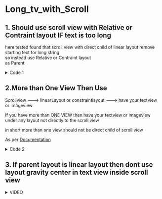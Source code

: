 # Long_tv_with_Scroll

## 1. Should use scroll view with Relative or Contraint layout IF text is too long
here tested found that scroll view with direct child of linear layout remove starting text for long string </br>
so instead use Relative or Contraint layout</br>
as Parent

<details><summary>Code 1</summary>
<p>

```.xml
<?xml version="1.0" encoding="utf-8"?>
<RelativeLayout xmlns:android="http://schemas.android.com/apk/res/android"
    xmlns:app="http://schemas.android.com/apk/res-auto"
    xmlns:tools="http://schemas.android.com/tools"
    android:layout_width="match_parent"
    android:layout_height="match_parent"
    android:orientation="vertical"
    tools:context=".MainActivity">


    <ImageView
        android:id="@+id/imageView4"
        android:layout_width="match_parent"
        android:layout_height="200dp"
        android:contentDescription="@string/pic_1"
        android:src="@drawable/icons8_github_256"
        android:backgroundTint="@color/white"
        />

    <ScrollView
        android:id="@+id/scrollView"
        android:layout_width="match_parent"
        android:layout_height="300dp"
        android:layout_below="@id/imageView4"
        >

        <TextView
            android:id="@+id/textView"
            android:layout_width="match_parent"
            android:layout_height="wrap_content"
            android:textSize="14sp"
            android:text="@string/some_text" />
    </ScrollView>

    <ImageView
        android:id="@+id/imageView3"
        android:layout_width="match_parent"
        android:layout_height="wrap_content"
        android:src="@drawable/java"
        android:layout_below="@+id/scrollView"/>

</RelativeLayout>
```
</p>
</details>

## 2.More than One View Then Use  
Scrollview ---> linearLayout or constraintlayout ---> have your textview or imageview

If you have more than ONE VIEW then have your textview or imageview under any layout not directly to the scroll view

in short more than one view should not be direct child of scroll view

As per [Documentation](https://developer.android.com/reference/android/widget/ScrollView)
   
<details><summary>Code 2</summary>
<p>

```.xml
<?xml version="1.0" encoding="utf-8"?>
<androidx.constraintlayout.widget.ConstraintLayout 
    xmlns:android="http://schemas.android.com/apk/res/android"
    xmlns:app="http://schemas.android.com/apk/res-auto"
    xmlns:tools="http://schemas.android.com/tools"
    android:layout_width="match_parent"
    android:layout_height="match_parent"
    android:padding="10dp"
    tools:context=".NewsDetailActivity">

    <com.google.android.material.imageview.ShapeableImageView
        android:id="@+id/newsImage"
        android:layout_width="match_parent"
        android:layout_height="200dp"
        android:scaleType="centerCrop"
        app:layout_constraintBottom_toBottomOf="parent"
        app:layout_constraintEnd_toEndOf="parent"
        app:layout_constraintHorizontal_bias="0.842"
        app:layout_constraintStart_toStartOf="parent"
        app:layout_constraintTop_toTopOf="parent"
        app:layout_constraintVertical_bias="0.03"
        app:srcCompat="@drawable/img1">

    </com.google.android.material.imageview.ShapeableImageView>

    <com.google.android.material.textview.MaterialTextView
        android:id="@+id/newsHeading"
        android:layout_width="wrap_content"
        android:layout_height="wrap_content"
        android:gravity="start"
        android:text="Joe Biden appoints two prominent......"
        android:textSize="23sp"
        android:textStyle="bold"
        app:layout_constraintBottom_toBottomOf="parent"
        app:layout_constraintEnd_toEndOf="parent"
        app:layout_constraintHorizontal_bias="0.526"
        app:layout_constraintStart_toStartOf="parent"
        app:layout_constraintTop_toBottomOf="@+id/newsImage"
        app:layout_constraintVertical_bias="0.03">

    </com.google.android.material.textview.MaterialTextView>

    <ScrollView
        android:layout_width="376dp"
        android:layout_height="200dp" //or 0dp but not match parent or wrap content
        android:layout_marginTop="12dp"
        app:layout_constraintBottom_toBottomOf="parent"
        app:layout_constraintEnd_toEndOf="parent"
        app:layout_constraintHorizontal_bias="0.742"
        app:layout_constraintStart_toStartOf="parent"
        app:layout_constraintTop_toBottomOf="@+id/newsHeading"
        app:layout_constraintVertical_bias="0.177">
        >

        <androidx.constraintlayout.widget.ConstraintLayout
            android:layout_width="match_parent"
            android:layout_height="wrap_content">
            <TextView
                android:layout_width="match_parent"
                android:layout_height="wrap_content"
                android:text="@string/news_content"
                app:layout_constraintStart_toStartOf="parent"
                app:layout_constraintEnd_toEndOf="parent"
                app:layout_constraintTop_toTopOf="parent"
                app:layout_constraintBottom_toBottomOf="parent">
            </TextView>
            
            //Your other view HERE 

        </androidx.constraintlayout.widget.ConstraintLayout>
    </ScrollView>
</androidx.constraintlayout.widget.ConstraintLayout>
```
</p>
</details>


## 3. If parent layout is linear layout then dont use layout gravity center in text view inside scroll view 

<details><summary>VIDEO</summary>
<p>

https://user-images.githubusercontent.com/52217208/217413425-e2c4d6ac-cb25-4a06-8a74-b6bd2a7ffccd.mp4
</p>
</details>


